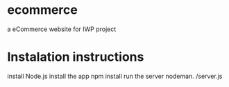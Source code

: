 # ecommerce
a eCommerce website for IWP project

# Instalation instructions 
install Node.js
install the app  npm install
run the server nodeman. /server.js

